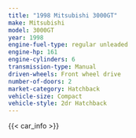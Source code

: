 ```yaml
---
title: "1998 Mitsubishi 3000GT"
make: Mitsubishi
model: 3000GT
year: 1998
engine-fuel-type: regular unleaded
engine-hp: 161
engine-cylinders: 6
transmission-type: Manual
driven-wheels: Front wheel drive
number-of-doors: 2
market-category: Hatchback
vehicle-size: Compact
vehicle-style: 2dr Hatchback
---
```


{{< car_info >}}
